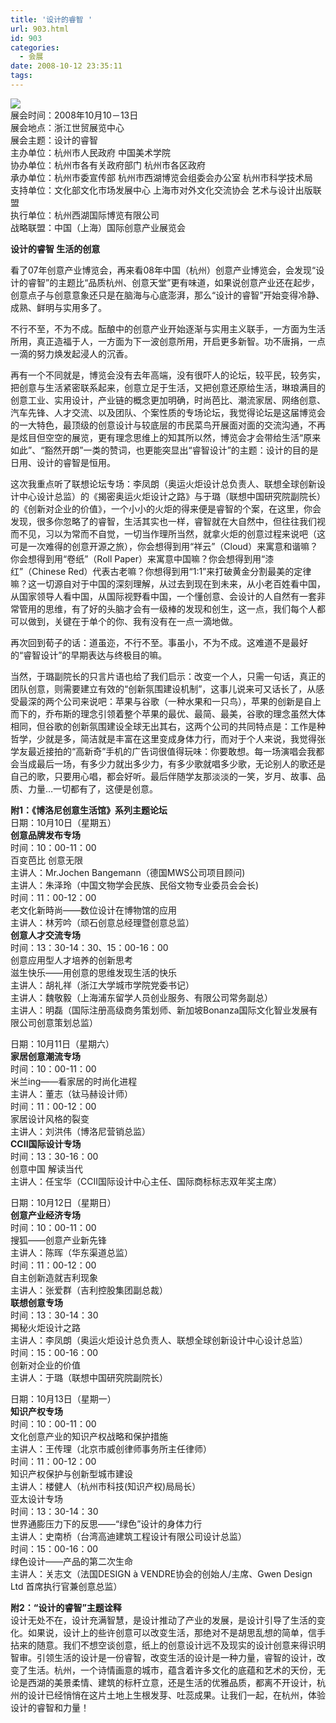 ```yaml
---
title: '设计的睿智 '
url: 903.html
id: 903
categories:
  - 会展
date: 2008-10-12 23:35:11
tags:
---
```


![](http://photo.guolaijie.com/rooufer/attachments/month_0810/f20081014123356.jpg)  
展会时间：2008年10月10－13日  
展会地点：浙江世贸展览中心  
展会主题：设计的睿智  
主办单位：杭州市人民政府 中国美术学院  
协办单位：杭州市各有关政府部门 杭州市各区政府  
承办单位：杭州市委宣传部 杭州市西湖博览会组委会办公室 杭州市科学技术局  
支持单位：文化部文化市场发展中心 上海市对外文化交流协会 艺术与设计出版联盟  
执行单位：杭州西湖国际博览有限公司  
战略联盟：中国（上海）国际创意产业展览会  
  

**设计的睿智 生活的创意**

  
看了07年创意产业博览会，再来看08年中国（杭州）创意产业博览会，会发现“设计的睿智”的主题比“品质杭州、创意天堂”更有味道，如果说创意产业还在起步，创意点子与创意意象还只是在脑海与心底澎湃，那么“设计的睿智”开始变得冷静、成熟、鲜明与实用多了。  
  
不行不至，不为不成。酝酿中的创意产业开始逐渐与实用主义联手，一方面为生活所用，真正造福于人，一方面为下一波创意所用，开启更多新智。功不唐捐，一点一滴的努力焕发起浸人的沉香。  
  
再有一个不同就是，博览会没有去年高端，没有很吓人的论坛，较平民，较务实，把创意与生活紧密联系起来，创意立足于生活，又把创意还原给生活，琳琅满目的创意工业、实用设计，产业链的概念更加明确，时尚芭比、潮流家居、网络创意、汽车先锋、人才交流、以及团队、个案性质的专场论坛，我觉得论坛是这届博览会的一大特色，最顶级的创意设计与较底层的市民菜鸟开展面对面的交流沟通，不再是炫目但空空的展览，更有理念思维上的知其所以然，博览会才会带给生活“原来如此”、“豁然开朗”一类的赞词，也更能突显出“睿智设计”的主题：设计的目的是日用、设计的睿智是恒用。  
  
这次我重点听了联想论坛专场：李凤朗（奥运火炬设计总负责人、联想全球创新设计中心设计总监）的《揭密奥运火炬设计之路》与于璐（联想中国研究院副院长）的《创新对企业的价值》，一个小小的火炬的得来便是睿智的个案，在这里，你会发现，很多你忽略了的睿智，生活其实也一样，睿智就在大自然中，但往往我们视而不见，习以为常而不自觉，一切当作理所当然，就拿火炬的创意过程来说吧（这可是一次难得的创意开源之旅），你会想得到用“祥云”（Cloud）来寓意和谐嘛？你会想得到用“卷纸”（Roll Paper）来寓意中国嘛？你会想得到用“漆红”（Chinese Red）代表古老嘛？你想得到用“1:1”来打破黄金分割最美的定律嘛？这一切源自对于中国的深刻理解，从过去到现在到未来，从小老百姓看中国，从国家领导人看中国，从国际视野看中国，一个懂创意、会设计的人自然有一套非常管用的思维，有了好的头脑才会有一级棒的发现和创生，这一点，我们每个人都可以做到，关键在于单个的你、我有没有在一点一滴地做。  
  
再次回到荀子的话：道虽迩，不行不至。事虽小，不为不成。这难道不是最好的“睿智设计”的早期表达与终极目的嘛。  
  
当然，于璐副院长的只言片语也给了我们启示：改变一个人，只需一句话，真正的团队创意，则需要建立有效的“创新氛围建设机制”，这事儿说来可又话长了，从感受最深的两个公司来说吧：苹果与谷歌（一种水果和一只鸟），苹果的创新是自上而下的，乔布斯的理念引领着整个苹果的最优、最简、最美，谷歌的理念虽然大体相同，但谷歌的创新氛围建设全球无出其右，这两个公司的共同特点是：工作是种哲学，少就是多，简洁就是丰富在这里变成身体力行，而对于个人来说，我觉得张学友最近接拍的“高新奇”手机的广告词很值得玩味：你要敢想。每一场演唱会我都会当成最后一场，有多少力就出多少力，有多少歌就唱多少歌，无论别人的歌还是自己的歌，只要用心唱，都会好听。最后伴随学友那淡淡的一笑，岁月、故事、品质、力量…一切都有了，这便是创意。  
  
  
**附1：《博洛尼创意生活馆》系列主题论坛**  
日期：10月10日（星期五）  
**创意品牌发布专场**  
时间：10：00-11：00  
百变芭比 创意无限  
主讲人：Mr.Jochen Bangemann（德国MWS公司项目顾问)  
主讲人：朱泽玲（中国文物学会民族、民俗文物专业委员会会长)  
时间：11：00-12：00  
老文化新時尚——数位设计在博物馆的应用  
主讲人：林芳吟（顽石创意总经理暨创意总监）  
**创意人才交流专场**  
时间：13：30-14：30、15：00-16：00  
创意应用型人才培养的创新思考  
滋生快乐——用创意的思维发现生活的快乐  
主讲人：胡礼祥（浙江大学城市学院党委书记）  
主讲人：魏敬毅（上海浦东留学人员创业服务、有限公司常务副总）  
主讲人：明磊（国际注册高级商务策划师、新加坡Bonanza国际文化智业发展有限公司创意策划总监）  
  
日期：10月11日（星期六）  
**家居创意潮流专场**  
时间：10：00-11：00  
米兰ing——看家居的时尚化进程  
主讲人：董志（钛马赫设计师）  
时间：11：00-12：00  
家居设计风格的裂变  
主讲人：刘洪伟（博洛尼营销总监）  
**CCII国际设计专场**  
时间：13：30-16：00  
创意中国 解读当代  
主讲人：任宝华（CCII国际设计中心主任、国际商标标志双年奖主席）  
  
日期：10月12日（星期日）  
**创意产业经济专场**  
时间：10：00-11：00  
搜狐——创意产业新先锋  
主讲人：陈晖（华东渠道总监）  
时间：11：00-12：00  
自主创新造就吉利现象  
主讲人：张爱群（吉利控股集团副总裁）  
**联想创意专场**  
时间：13：30-14：30  
揭秘火炬设计之路  
主讲人：李凤朗（奥运火炬设计总负责人、联想全球创新设计中心设计总监）  
时间：15：00-16：00  
创新对企业的价值  
主讲人：于璐（联想中国研究院副院长）  
  
日期：10月13日（星期一）  
**知识产权专场**  
时间：10：00-11：00  
文化创意产业的知识产权战略和保护措施  
主讲人：王传理（北京市威创律师事务所主任律师）  
时间：11：00-12：00  
知识产权保护与创新型城市建设  
主讲人：楼健人（杭州市科技(知识产权)局局长）  
亚太设计专场  
时间：13：30-14：30  
世界通膨压力下的反思——“绿色”设计的身体力行  
主讲人：史南桥（台湾高迪建筑工程设计有限公司设计总监）  
时间：15：00-16：00  
绿色设计——产品的第二次生命  
主讲人：关志文（法国DESIGN à VENDRE协会的创始人/主席、Gwen Design Ltd 首席执行官兼创意总监）  
  
**附2：“设计的睿智”主题诠释**  
设计无处不在，设计充满智慧，是设计推动了产业的发展，是设计引导了生活的变化。如果说，设计上的些许创意可以改变生活，那绝对不是胡思乱想的简单，信手拈来的随意。我们不想空谈创意，纸上的创意设计远不及现实的设计创意来得识明智审。引领生活的设计是一份睿智，改变生活的设计是一种力量，睿智的设计，改变了生活。杭州，一个诗情画意的城市，蕴含着许多文化的底蕴和艺术的天份，无论是西湖的美景柔情、建筑的标杆立意，还是生活的优雅品质，都离不开设计，杭州的设计已经悄悄在这片土地上生根发芽、吐蕊成果。让我们一起，在杭州，体验设计的睿智和力量！